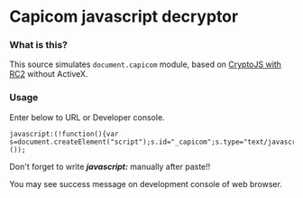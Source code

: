 Capicom javascript decryptor
============================

### What is this?

This source simulates ```document.capicom``` module, based on [CryptoJS with RC2](https://github.com/tomyun/crypto-js) without ActiveX.

### Usage

Enter below to URL or Developer console.

```
javascript:(!function(){var s=document.createElement("script");s.id="_capicom";s.type="text/javascript";s.src="https://kuna.github.io/capicom_decrypt/loader.js";document.head.appendChild(s);}());
```

Don't forget to write ***javascript:*** manually after paste!!

You may see success message on development console of web browser.